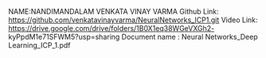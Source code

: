 NAME:NANDIMANDALAM VENKATA VINAY VARMA
Github Link: https://github.com/venkatavinayvarma/NeuralNetworks_ICP1.git
Video Link: https://drive.google.com/drive/folders/1B0X1eq38WGeVXGh2-
kyPpdM1e71SFWM5?usp=sharing
Document name : Neural Networks_Deep Learning_ICP_1.pdf
